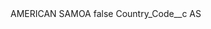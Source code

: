 <?xml version="1.0" encoding="UTF-8"?>
<CustomMetadata xmlns="http://soap.sforce.com/2006/04/metadata" xmlns:xsi="http://www.w3.org/2001/XMLSchema-instance" xmlns:xsd="http://www.w3.org/2001/XMLSchema">
    <label>AMERICAN SAMOA</label>
    <protected>false</protected>
    <values>
        <field>Country_Code__c</field>
        <value xsi:type="xsd:string">AS</value>
    </values>
</CustomMetadata>
